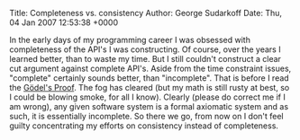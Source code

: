 Title: Completeness vs. consistency
Author: George Sudarkoff
Date: Thu, 04 Jan 2007 12:53:38 +0000

In the early days of my programming career I was obsessed with
completeness of the API's I was constructing. Of course, over the years
I learned better, than to waste my time. But I still couldn't construct
a clear cut argument against complete API's. Aside from the time
constraint issues, "complete" certainly sounds better, than
"incomplete". That is before I read the [Gödel's
Proof](http://www.amazon.com/Godels-Proof-Ernest-Nagel/dp/0814758169 "Gödel's Proof").
The fog has cleared (but my math is still rusty at best, so I could be
blowing smoke, for all I know). Clearly (please do correct me if I am
wrong), any given software system is a formal axiomatic system and as
such, it is essentially incomplete. So there we go, from now on I don't
feel guilty concentrating my efforts on consistency instead of
completeness.
